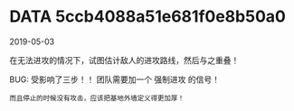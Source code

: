 DATA 5ccb4088a51e681f0e8b50a0
==============================

2019-05-03

在无法进攻的情况下，试图估计敌人的进攻路线，然后与之重叠！

BUG:
    受影响了三步！！ 团队需要加一个 强制进攻 的信号！

    而且停止的时候没有攻击，应该把基地外墙定义得更加厚！